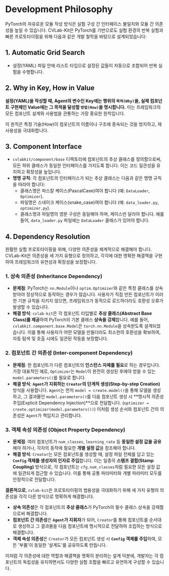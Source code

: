 # Development Philosophy

PyTorch의 자유로운 모듈 작성 방식은 실험 구성 간 인터페이스 불일치와 모듈 간 의존성을 높일 수 있습니다. CVLab-Kit은 PyTorch를 기반으로도 실험 환경의 반복 실험과 빠른 프로토타이핑을 위해 다음과 같은 개발 철학을 바탕으로 설계되었습니다:


## 1. Automatic Grid Search

- 설정(YAML) 파일 안에 리스트 타입으로 설정된 값들이 자동으로 조합되어 반복 실험을 수행합니다.


## 2. Why in Key, How in Value

**설정(YAML)을 작성할 때, Agent의 변수인 Key에는 행위의 `목적(Why)`을, 실제 컴포넌트 구현체인 Value에는 그 목적을 달성할 `방법(How)`을 명시합니다.** 이는 프레임워크의 모든 컴포넌트 설계와 사용법을 관통하는 가장 중요한 원칙입니다.

이 원칙은 특정 기술(How)이 컴포넌트의 이름이나 구조에 종속되는 것을 방지하고, 재사용성을 극대화합니다.


## 3. Component Interface

- `cvlabkit/component/base` 디렉토리에 컴포넌트의 추상 클래스를 정의함으로써, 모든 하위 클래스가 동일한 인터페이스를 가지도록 합니다. 이는 코드 일관성을 유지하고 확장성을 높입니다.
- **명명 규칙**: 각 컴포넌트의 인터페이스가 되는 추상 클래스는 다음과 같은 명명 규칙을 따라야 합니다:
    - 클래스명은 파스칼 케이스(PascalCase)여야 합니다 (예: `DataLoader`, `Optimizer`).
    - 파일명은 스네이크 케이스(snake_case)여야 합니다 (예: `data_loader.py`, `optimizer.py`).
    - 클래스명과 파일명의 영문 구성은 동일해야 하며, 케이스만 달라야 합니다. 예를 들어, `data_loader.py` 파일에는 `DataLoader` 클래스가 있어야 합니다.


## 4. Dependency Resolution

원활한 실험 프로토타이핑을 위해, 다양한 의존성을 체계적으로 해결해야 합니다. CVLab-Kit은 의존성을 세 가지 유형으로 정의하고, 각각에 대한 명확한 해결책을 구현하여 프레임워크의 유연성과 확장성을 보장합니다.

### 1. 상속 의존성 (Inheritance Dependency)

- **문제점**: PyTorch는 `nn.Module`이나 `optim.Optimizer`와 같은 특정 클래스를 상속받아야 정상적으로 동작하는 경우가 많습니다. 사용자가 직접 만든 컴포넌트가 이러한 기본 규칙을 지키지 않으면, 프레임워크가 동적으로 로드하더라도 호환성 오류가 발생할 수 있습니다.
- **해결 방식**: `cvlab-kit`은 각 컴포넌트 타입별로 **추상 클래스(Abstract Base Class)를 제공**하여 PyTorch의 기본 클래스 **상속을 강제**합니다. 예를 들어, `cvlabkit.component.base.Model`은 `torch.nn.Module`을 상속받도록 설계되었습니다. 이를 통해 사용자가 어떤 모델을 만들더라도 최소한의 호환성을 확보하여, 자동 탐색 및 호출 시에도 일관된 작동을 보장합니다.

### 2. 컴포넌트 간 의존성 (Inter-component Dependency)

- **문제점**: 한 컴포넌트가 다른 컴포넌트의 **인스턴스 자체를 필요**로 하는 경우입니다. 가장 대표적인 예로, `Optimizer`는 `Model`이 완전히 생성된 후에야 얻을 수 있는 `model.parameters()`를 필요로 합니다.
- **해결 방식**: **`Agent`가 지휘하는 `Creator`의 단계적 생성(Step-by-step Creation)** 방식을 사용합니다. `Agent`는 먼저 `model = create.model()`을 통해 모델을 생성하고, 그 결과물인 `model.parameters()`를 다음 컴포넌트 생성 시 **명시적 의존성 주입(Explicit Dependency Injection)**으로 전달합니다. (`optimizer = create.optimizer(model.parameters())`) 이처럼 생성 순서와 컴포넌트 간의 의존성은 `Agent`가 책임지고 관리합니다.

### 3. 객체 속성 의존성 (Object Property Dependency)

- **문제점**: 여러 컴포넌트가 `num_classes`, `learning_rate` 등 **동일한 설정 값을 공유**해야 하거나, 각자의 동작에 필요한 **개별 설정 값**을 참조해야 합니다.
- **해결 방식**: `Creator`는 모든 컴포넌트를 생성할 때, 설정 파일 전체를 담고 있는 **`Config` 객체를 생성자의 인자로 주입**합니다. 이는 일종의 **스탬프 결합(Stamp Coupling)** 방식으로, 각 컴포넌트는 `cfg.num_classes`처럼 필요한 모든 설정 값에 일관되게 접근할 수 있습니다. 이를 통해 공통 파라미터와 개별 파라미터 모두를 안정적으로 전달합니다.

**결론적으로**, `cvlab-kit`은 프로토타이핑의 범용성을 극대화하기 위해 세 가지 유형의 의존성을 각각 다른 방식으로 명확하게 해결합니다.

- **상속 의존성**은 각 컴포넌트의 **추상 클래스**가 PyTorch의 필수 클래스 상속을 강제함으로써 해결합니다.
- **컴포넌트 간 의존성**은 **`Agent`가 지휘자**가 되어, `Creator`를 통해 컴포넌트를 순서대로 생성하고 그 결과물을 다음 컴포넌트에 명시적으로 전달하여 조립하는 방식으로 해결합니다.
- **객체 속성 의존성**은 `Creator`가 모든 컴포넌트 생성 시 **`Config` 객체를 주입**하여, 모든 '부품'이 동일한 '설계도'를 공유하도록 만듭니다.

이처럼 각 의존성에 대한 역할과 해결책을 명확히 분리하는 설계 덕분에, 개발자는 각 컴포넌트의 독립성을 유지하면서도 다양한 실험 조합을 빠르고 유연하게 구성할 수 있습니다.

